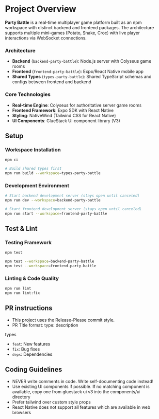 # Project Overview

**Party Battle** is a real-time multiplayer game platform built as an npm workspace with distinct backend and frontend packages. The architecture supports multiple mini-games (Potato, Snake, Croc) with live player interactions via WebSocket connections.

### Architecture

- **Backend** (`backend-party-battle`): Node.js server with Colyseus game rooms
- **Frontend** (`frontend-party-battle`): Expo/React Native mobile app
- **Shared Types** (`types-party-battle`): Shared TypeScript schemas and configs between frontend and backend

### Core Technologies

- **Real-time Engine**: Colyseus for authoritative server game rooms
- **Frontend Framework**: Expo SDK with React Native
- **Styling**: NativeWind (Tailwind CSS for React Native)
- **UI Components**: GlueStack UI component library (V3)

## Setup

### Workspace Installation
```bash
npm ci

# Build shared types first
npm run build --workspace=types-party-battle
```

### Development Environment
```bash
# Start backend development server (stays open until canceled)
npm run dev --workspace=backend-party-battle

# Start frontend development server (stays open until canceled)
npm run start --workspace=frontend-party-battle
```

## Test & Lint

### Testing Framework
```bash
npm test

npm test --workspace=backend-party-battle
npm test --workspace=frontend-party-battle
```

### Linting & Code Quality
```bash
npm run lint
npm run lint:fix
```

## PR instructions

- This project uses the Release-Please commit style.
- PR Title format: type: description

types
- `feat`: New features
- `fix`: Bug fixes
- `deps`: Dependencies

## Coding Guidelines

- NEVER write comments in code. Write self-documenting code instead!
- Use existing UI components if possible. If no matching component is available, copy one from gluestack ui v3 into the components/ui directory
- Prefer tailwind over custom style props
- React Native does not support all features which are available in web browsers
